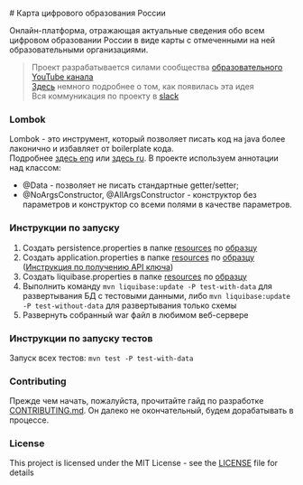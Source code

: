 ﻿﻿﻿﻿﻿﻿# Карта цифрового образования России

Онлайн-платформа, отражающая актуальные сведения обо всем цифровом образовании России в виде карты с отмеченными на ней образовательными организациями.
> Проект разрабатывается силами сообщества [образовательного YouTube канала](https://www.youtube.com/channel/UCwMl9L2VNAR0upPrkhAo_Ig)  
> [Здесь](https://paradise152771.typeform.com/to/uYkrq6) немного подробнее о том, как появилась эта идея  
> Вся коммуникация по проекту в [slack](https://join.slack.com/t/doit-dt59172/shared_invite/enQtNjIwMjIxMDEyMDA1LTBiN2UyZjkyZDQyZmU3M2U1ZWJhODhkMmZhYWU2MGFjMDQ5NGU0NWI4ZGNjNzE0MWQ2ZTUyMWIzMjEzYjAxZTA)

### Lombok
Lombok - это инструмент, который позволяет писать код на java более лаконично и избавляет от boilerplate кода.  
Подробнее [здесь eng](https://www.baeldung.com/intro-to-project-lombok) или [здесь ru](https://habr.com/ru/post/438870/).
В проекте используем аннотации над классом:    
- @Data - позволяет не писать стандартные getter/setter;    
- @NoArgsConstructor, @AllArgsConstructor - конструктор без параметров и конструктор со всеми полями в качестве параметров.

### Инструкции по запуску

1. Создать persistence.properties в папке [resources](https://github.com/paradisensei/Digital-education-map/tree/master/src/main/resources) по [образцу](https://github.com/paradisensei/Digital-education-map/tree/master/src/main/resources/properties.origin/persistence.properties.origin)
2. Создать application.properties в папке [resources](https://github.com/paradisensei/Digital-education-map/tree/master/src/main/resources) по [образцу](https://github.com/paradisensei/Digital-education-map/tree/master/src/main/resources/properties.origin/application.properties.origin) ([Инструкция по получению API ключа](https://tech.yandex.ru/maps/doc/jsapi/2.1/quick-start/index-docpage/))
3. Создать liquibase.properties в папке [resources](https://github.com/paradisensei/Digital-education-map/tree/master/src/main/resources) по [образцу](https://github.com/paradisensei/Digital-education-map/tree/master/src/main/resources/properties.origin/liquibase.properties.origin)
4. Выполнить команду `mvn liquibase:update -P test-with-data` для развертывания БД с тестовыми данными, либо `mvn liquibase:update -P test-without-data` для развертывания только схемы
5. Развернуть собранный war файл в любимом веб-сервере

### Инструкции по запуску тестов

Запуск всех тестов: `mvn test -P test-with-data`

### Contributing

Прежде чем начать, пожалуйста, прочитайте гайд по разработке [CONTRIBUTING.md](https://github.com/paradisensei/Digital-education-map/blob/master/.github/CONTRIBUTING.md). Он далеко не окончательный, будем дорабатывать в процессе.

### License

This project is licensed under the MIT License - see the [LICENSE](https://github.com/paradisensei/Digital-education-map/blob/master/LICENSE) file for details
